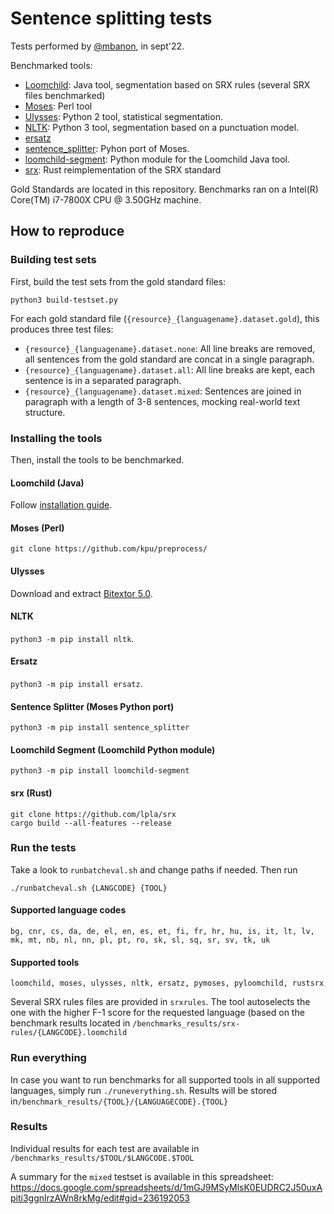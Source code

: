 # Sentence splitting tests

Tests performed by [@mbanon](https://github.com/mbanon), in sept'22.

Benchmarked tools:
* [Loomchild](https://github.com/mbanon/segment): Java tool, segmentation based on SRX rules (several SRX files benchmarked)
* [Moses](https://github.com/kpu/preprocess/blob/master/moses/ems/support/split-sentences.perl): Perl tool
* [Ulysses](https://sourceforge.net/projects/bitextor/files/bitextor/bitextor-5.0/): Python 2 tool, statistical segmentation.
* [NLTK](https://www.nltk.org/_modules/nltk/tokenize.html#sent_tokenize): Python 3 tool, segmentation based on a punctuation model.
* [ersatz](https://github.co/rewicks/ersatz)
* [sentence_splitter](https://github.com/mediacloud/sentence-splitter): Pyhon port of Moses.
* [loomchild-segment](https://github.com/zuny26/loomchild-segment-py): Python module for the Loomchild Java tool.
* [srx](https://github.com/bminixhofer/srx): Rust reimplementation of the SRX standard

Gold Standards are located in this repository.
Benchmarks ran on a Intel(R) Core(TM) i7-7800X CPU @ 3.50GHz machine.

## How to reproduce

### Building test sets

First, build the test sets from the gold standard files:
```
python3 build-testset.py
```
For each gold standard file (`{resource}_{languagename}.dataset.gold`), this produces three test files:
  * `{resource}_{languagename}.dataset.none`: All line breaks are removed, all sentences from the gold standard are concat in a single paragraph.
  * `{resource}_{languagename}.dataset.all`: All line breaks are kept, each sentence is in a separated paragraph.
  * `{resource}_{languagename}.dataset.mixed`: Sentences are joined in paragraph with a length of 3-8 sentences, mocking real-world text structure.

### Installing the tools

Then, install the tools to be benchmarked.

#### Loomchild (Java)

Follow [installation guide](https://github.com/mbanon/segment/blob/master/README.md). 

#### Moses (Perl)

`git clone https://github.com/kpu/preprocess/`

#### Ulysses

Download and extract [Bitextor 5.0](https://sourceforge.net/projects/bitextor/files/bitextor/bitextor-5.0/).  

#### NLTK

`python3 -m pip install nltk`.

#### Ersatz

`python3 -m pip install ersatz`.


#### Sentence Splitter (Moses Python port)

`python3 -m pip install sentence_splitter`


#### Loomchild Segment (Loomchild Python module)

`python3 -m pip install loomchild-segment`

#### srx (Rust)

```
git clone https://github.com/lpla/srx
cargo build --all-features --release
```

### Run the tests

Take a look to `runbatcheval.sh` and change paths if needed. Then run
```
./runbatcheval.sh {LANGCODE} {TOOL}
```

#### Supported language codes

`bg, cnr, cs, da, de, el, en, es, et, fi, fr, hr, hu, is, it, lt, lv, mk, mt, nb, nl, nn, pl, pt, ro, sk, sl, sq, sr, sv, tk, uk`

#### Supported tools
`loomchild, moses, ulysses, nltk, ersatz, pymoses, pyloomchild, rustsrx`

Several SRX rules files are provided in `srxrules`. The tool autoselects the one with the higher F-1 score
for the requested language (based on the benchmark results located in
`/benchmarks_results/srx-rules/{LANGCODE}.loomchild`

### Run everything

In case you want to run benchmarks for all supported tools in all supported languages, simply run `./runeverything.sh`. Results will be stored in`/benchmark_results/{TOOL}/{LANGUAGECODE}.{TOOL}`
### Results

Individual results for each test are available in `/benchmarks_results/$TOOL/$LANGCODE.$TOOL`

A summary for the `mixed` testset is available in this spreadsheet: https://docs.google.com/spreadsheets/d/1mGJ9MSyMlsK0EUDRC2J50uxApiti3ggnlrzAWn8rkMg/edit#gid=236192053



